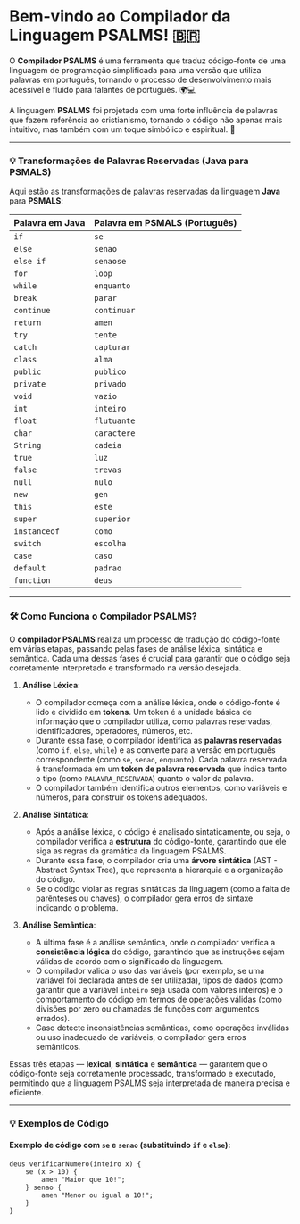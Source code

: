 # **Bem-vindo ao Compilador da Linguagem PSALMS! 🇧🇷**

O **Compilador PSALMS** é uma ferramenta que traduz código-fonte de uma linguagem de programação simplificada para uma versão que utiliza palavras em português, tornando o processo de desenvolvimento mais acessível e fluído para falantes de português. 🌍💻

A linguagem **PSALMS** foi projetada com uma forte influência de palavras que fazem referência ao cristianismo, tornando o código não apenas mais intuitivo, mas também com um toque simbólico e espiritual. 🙏

---

### 💡 **Transformações de Palavras Reservadas (Java para PSMALS)**

Aqui estão as transformações de palavras reservadas da linguagem **Java** para **PSMALS**:

| **Palavra em Java**    | **Palavra em PSMALS (Português)** |
|------------------------|------------------------------------|
| `if`                   | `se`                               |
| `else`                 | `senao`                            |
| `else if`              | `senaose`                          |
| `for`                  | `loop`                             |
| `while`                | `enquanto`                         |
| `break`                | `parar`                            |
| `continue`             | `continuar`                        |
| `return`               | `amen`                             |
| `try`                  | `tente`                            |
| `catch`                | `capturar`                         |
| `class`                | `alma`                             |
| `public`               | `publico`                          |
| `private`              | `privado`                          |
| `void`                 | `vazio`                            |
| `int`                  | `inteiro`                          |
| `float`                | `flutuante`                        |
| `char`                 | `caractere`                        |
| `String`               | `cadeia`                           |
| `true`                 | `luz`                              |
| `false`                | `trevas`                           |
| `null`                 | `nulo`                             |
| `new`                  | `gen`                              |
| `this`                 | `este`                             |
| `super`                | `superior`                         |
| `instanceof`           | `como`                             |
| `switch`               | `escolha`                          |
| `case`                 | `caso`                             |
| `default`              | `padrao`                           |
| `function`             | `deus`                             |

---

### 🛠 **Como Funciona o Compilador PSALMS?**

O **compilador PSALMS** realiza um processo de tradução do código-fonte em várias etapas, passando pelas fases de análise léxica, sintática e semântica. Cada uma dessas fases é crucial para garantir que o código seja corretamente interpretado e transformado na versão desejada.

1. **Análise Léxica**: 
   - O compilador começa com a análise léxica, onde o código-fonte é lido e dividido em **tokens**. Um token é a unidade básica de informação que o compilador utiliza, como palavras reservadas, identificadores, operadores, números, etc.
   - Durante essa fase, o compilador identifica as **palavras reservadas** (como `if`, `else`, `while`) e as converte para a versão em português correspondente (como `se`, `senao`, `enquanto`). Cada palavra reservada é transformada em um **token de palavra reservada** que indica tanto o tipo (como `PALAVRA_RESERVADA`) quanto o valor da palavra.
   - O compilador também identifica outros elementos, como variáveis e números, para construir os tokens adequados.

2. **Análise Sintática**:
   - Após a análise léxica, o código é analisado sintaticamente, ou seja, o compilador verifica a **estrutura** do código-fonte, garantindo que ele siga as regras da gramática da linguagem PSALMS.
   - Durante essa fase, o compilador cria uma **árvore sintática** (AST - Abstract Syntax Tree), que representa a hierarquia e a organização do código.
   - Se o código violar as regras sintáticas da linguagem (como a falta de parênteses ou chaves), o compilador gera erros de sintaxe indicando o problema.

3. **Análise Semântica**:
   - A última fase é a análise semântica, onde o compilador verifica a **consistência lógica** do código, garantindo que as instruções sejam válidas de acordo com o significado da linguagem.
   - O compilador valida o uso das variáveis (por exemplo, se uma variável foi declarada antes de ser utilizada), tipos de dados (como garantir que a variável `inteiro` seja usada com valores inteiros) e o comportamento do código em termos de operações válidas (como divisões por zero ou chamadas de funções com argumentos errados).
   - Caso detecte inconsistências semânticas, como operações inválidas ou uso inadequado de variáveis, o compilador gera erros semânticos.

Essas três etapas — **lexical**, **sintática** e **semântica** — garantem que o código-fonte seja corretamente processado, transformado e executado, permitindo que a linguagem PSALMS seja interpretada de maneira precisa e eficiente.

---

### 💡 **Exemplos de Código**

#### **Exemplo de código com `se` e `senao` (substituindo `if` e `else`):**

```plaintext
deus verificarNumero(inteiro x) {
    se (x > 10) {
        amen "Maior que 10!";
    } senao {
        amen "Menor ou igual a 10!";
    }
}
